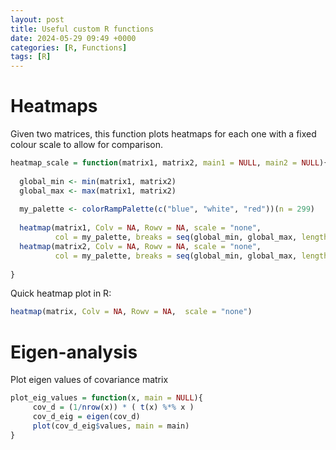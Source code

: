 ```yaml
---
layout: post
title: Useful custom R functions
date: 2024-05-29 09:49 +0000
categories: [R, Functions]
tags: [R]
---
```


# Heatmaps

Given two matrices, this function plots heatmaps for each one with a fixed colour scale to allow for comparison.
```r
heatmap_scale = function(matrix1, matrix2, main1 = NULL, main2 = NULL){
    
  global_min <- min(matrix1, matrix2)
  global_max <- max(matrix1, matrix2)
  
  my_palette <- colorRampPalette(c("blue", "white", "red"))(n = 299)
  
  heatmap(matrix1, Colv = NA, Rowv = NA, scale = "none",
          col = my_palette, breaks = seq(global_min, global_max, length.out = 300), main = main1)
  heatmap(matrix2, Colv = NA, Rowv = NA, scale = "none",
          col = my_palette, breaks = seq(global_min, global_max, length.out = 300), main = main2)
  
}
```
Quick heatmap plot in R:
```r
heatmap(matrix, Colv = NA, Rowv = NA,  scale = "none")
```

# Eigen-analysis

Plot eigen values of covariance matrix
```r
plot_eig_values = function(x, main = NULL){
     cov_d = (1/nrow(x)) * ( t(x) %*% x )
     cov_d_eig = eigen(cov_d)
     plot(cov_d_eig$values, main = main)
}
```

